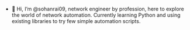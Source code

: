 - 👋 Hi, I’m @sohanrai09, network engineer by profession, here to explore the world of network automation.
Currently learning Python and using existing libraries to try few simple automation scripts.


<!---
sohanrai09/sohanrai09 is a ✨ special ✨ repository because its `README.md` (this file) appears on your GitHub profile.
You can click the Preview link to take a look at your changes.
--->
